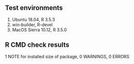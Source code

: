 ## Test environments

1. Ubuntu 18.04, R 3.5.3
2. win-builder, R-devel
3. MacOS Sierra 10.12, R 3.5.0

## R CMD check results

1 NOTE for installed size of package, 0 WARNINGS, 0 ERRORS
